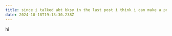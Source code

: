 ```yaml
---
title: since i talked abt bksy in the last post i think i can make a post for my past online social experience 
date: 2024-10-18T19:13:30.238Z
---
```


hi